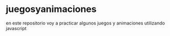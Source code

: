 # juegosyanimaciones
en este repositorio voy a practicar algunos juegos y animaciones utilizando javascript
